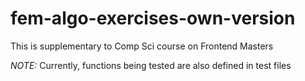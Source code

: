# fem-algo-exercises-own-version
This is supplementary to Comp Sci course on Frontend Masters

*NOTE:* Currently, functions being tested are also defined in test files